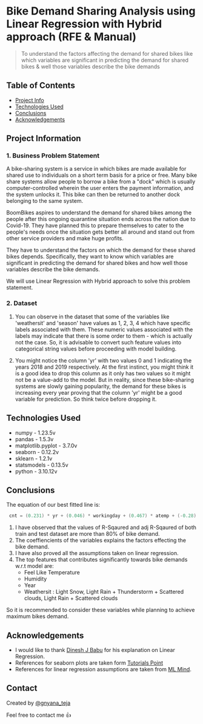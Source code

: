 # Bike Demand Sharing Analysis using Linear Regression with Hybrid approach (RFE & Manual)
> To understand the factors affecting the demand for shared bikes like which variables are significant in predicting the demand for shared bikes & well those variables describe the bike demands


## Table of Contents
* [Project Info](#project-information)
* [Technologies Used](#technologies-used)
* [Conclusions](#conclusions)
* [Acknowledgements](#acknowledgements)


## Project Information

### 1. Business Problem Statement
A bike-sharing system is a service in which bikes are made available for shared use to individuals on a short term basis for a price or free. Many bike share systems allow people to borrow a bike from a "dock" which is usually computer-controlled wherein the user enters the payment information, and the system unlocks it. This bike can then be returned to another dock belonging to the same system.

BoomBikes aspires to understand the demand for shared bikes among the people after this ongoing quarantine situation ends across the nation due to Covid-19. They have planned this to prepare themselves to cater to the people's needs once the situation gets better all around and stand out from other service providers and make huge profits.

They have to understand the factors on which the demand for these shared bikes depends. Specifically, they want to know which variables are significant in predicting the demand for shared bikes and how well those variables describe the bike demands.

We will use Linear Regression with Hybrid approach to solve this problem statement.

### 2. Dataset
1. You can observe in the dataset that some of the variables like 'weathersit' and 'season' have values as 1, 2, 3, 4 which have specific labels associated with them. These numeric values associated with the labels may indicate that there is some order to them - which is actually not the case. So, it is advisable to convert such feature values into categorical string values before proceeding with model building.
 
2. You might notice the column 'yr' with two values 0 and 1 indicating the years 2018 and 2019 respectively. At the first instinct, you might think it is a good idea to drop this column as it only has two values so it might not be a value-add to the model. But in reality, since these bike-sharing systems are slowly gaining popularity, the demand for these bikes is increasing every year proving that the column 'yr' might be a good variable for prediction. So think twice before dropping it. 



## Technologies Used
- numpy - 1.23.5v
- pandas - 1.5.3v
- matplotlib.pyplot - 3.7.0v
- seaborn - 0.12.2v
- sklearn - 1.2.1v
- statsmodels - 0.13.5v
- python - 3.10.12v


## Conclusions
The equation of our best fitted line is: 
```groovy
 cnt = (0.231) * yr + (0.046) * workingday + (0.467) * atemp + (-0.28) * hum + (-0.121) * windspeed + (-0.151) * spring + (0.078) * winter + (-0.059) * Nov + (0.074) * Sep + (0.051) * Sunday + (-0.18) * Light Snow and Rain + (0.346)
```
1. I have observed that the values of R-Sqaured and adj R-Sqaured of both train and test dataset are more than 80% of bike demand. 
2. The coeffiencients of the variables explains the factors effecting the bike demand. 
3. I have also proved all the assumptions taken on linear regression. 
4. The top features that contributes significantly towards bike demands w.r.t model are:
     - Feel Like Temperature
     - Humidity
     - Year
     - Weathersit : Light Snow, Light Rain + Thunderstorm + Scattered clouds, Light Rain + Scattered clouds

So it is recommended to consider these variables while planning to achieve maximum bikes demand.


## Acknowledgements

- I would like to thank [Dinesh J Babu](https://www.linkedin.com/in/dinesh-babu-jayagopi-22a706/) for his explanation on Linear Regression.
- References for seaborn plots are taken form [Tutorials Point](https://www.tutorialspoint.com/seaborn/seaborn_tutorial.pdf)
- References for linear regression assumptions are taken from [ML Mind](https://machinelearningmind.com/2019/10/27/assumptions-of-linear-regression-how-to-validate-and-fix/).


## Contact
Created by [@gnyana_teja](https://www.linkedin.com/in/somanchi-gnyana-teja/) 

Feel free to contact me 👍

